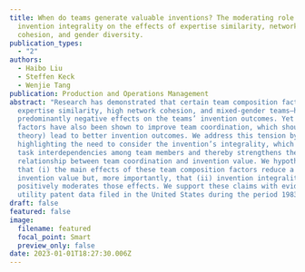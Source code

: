 ```yaml
---
title: When do teams generate valuable inventions? The moderating role of
  invention integrality on the effects of expertise similarity, network
  cohesion, and gender diversity.
publication_types:
  - "2"
authors:
  - Haibo Liu
  - Steffen Keck
  - Wenjie Tang
publication: Production and Operations Management
abstract: "Research has demonstrated that certain team composition factors—high
  expertise similarity, high network cohesion, and mixed-gender teams—have
  predominantly negative effects on the teams’ invention outcomes. Yet these
  factors have also been shown to improve team coordination, which should (in
  theory) lead to better invention outcomes. We address this tension by
  highlighting the need to consider the invention’s integrality, which increases
  task interdependencies among team members and thereby strengthens the positive
  relationship between team coordination and invention value. We hypothesize
  that (i) the main effects of these team composition factors reduce a team’s
  invention value but, more importantly, that (ii) invention integrality
  positively moderates those effects. We support these claims with evidence from
  utility patent data filed in the United States during the period 1983–2015. "
draft: false
featured: false
image:
  filename: featured
  focal_point: Smart
  preview_only: false
date: 2023-01-01T18:27:30.006Z
---
```

